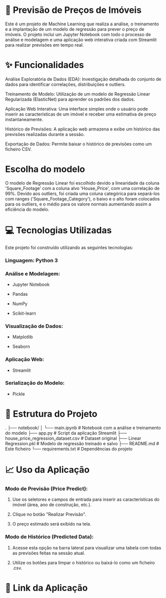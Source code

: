 # 🏡 Previsão de Preços de Imóveis

Este é um projeto de Machine Learning que realiza a análise, o treinamento e a implantação de um modelo de regressão para prever o preço de imóveis. O projeto inclui um Jupyter Notebook com todo o processo de análise e modelagem e uma aplicação web interativa criada com Streamlit para realizar previsões em tempo real.

# ✨ Funcionalidades

Análise Exploratória de Dados (EDA): Investigação detalhada do conjunto de dados para identificar correlações, distribuições e outliers.

Treinamento de Modelo: Utilização de um modelo de Regressão Linear Regularizada (ElasticNet) para aprender os padrões dos dados.

Aplicação Web Interativa: Uma interface simples onde o usuário pode inserir as características de um imóvel e receber uma estimativa de preço instantaneamente.

Histórico de Previsões: A aplicação web armazena e exibe um histórico das previsões realizadas durante a sessão.

Exportação de Dados: Permite baixar o histórico de previsões como um ficheiro CSV.

# Escolha do modelo

O modelo de Regressão Linear foi escolhido devido a linearidade da coluna 'Square_Footage' com a coluna alvo 'House_Price', com uma correlação
de 99%. Devido aos outliers, foi criada uma coluna categórica para separá-los com ranges ('Square_Footage_Category'), o baixo e o alto foram colocados para os outliers, e o médio para os valore normais aumentando assim a eficiência do modelo.

# 💻 Tecnologias Utilizadas

Este projeto foi construído utilizando as seguintes tecnologias:

### Linguagem: Python 3

### Análise e Modelagem:

 - Jupyter Notebook

 - Pandas

 - NumPy

 - Scikit-learn

### Visualização de Dados:

 - Matplotlib

 - Seaborn

### Aplicação Web:

 - Streamlit

### Serialização do Modelo:

 - Pickle

# 📁 Estrutura do Projeto
.
├── notebook/
│   └── main.ipynb                     # Notebook com a análise e treinamento do modelo
├── app.py                             # Script da aplicação Streamlit
├── house_price_regression_dataset.csv # Dataset original
├── Linear Regression.pkl              # Modelo de regressão treinado e salvo
├── README.md                          # Este ficheiro
└── requirements.txt                   # Dependências do projeto

# 📈 Uso da Aplicação

### Modo de Previsão (Price Predict):

1. Use os seletores e campos de entrada para inserir as características do imóvel (área, ano de construção, etc.).

2. Clique no botão "Realizar Previsão".

3. O preço estimado será exibido na tela.

### Modo de Histórico (Predicted Data):

1. Acesse esta opção na barra lateral para visualizar uma tabela com todas as previsões feitas na sessão atual.

2. Utilize os botões para limpar o histórico ou baixá-lo como um ficheiro .csv.

# 🔗 Link da Aplicação

